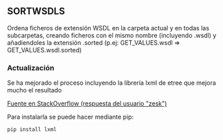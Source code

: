 ## SORTWSDLS

Ordena ficheros de extensión WSDL en la carpeta actual y en todas las subcarpetas, creando ficheros con el mismo
nombre (incluyendo .wsdl) y añadiendoles la extensión .sorted  (p.ej: GET_VALUES.wsdl => GET_VALUES.wsdl.sorted)

### Actualización

Se ha mejorado el proceso incluyendo la librería lxml de etree que mejora mucho el resultado

[Fuente en StackOverflow (respuesta del usuario "zesk")](https://stackoverflow.com/questions/25338817/sorting-xml-in-python-etree)

Para instalarla se puede hacer mediante pip:

`pip install lxml`
